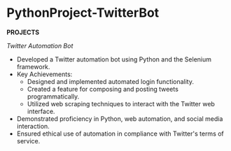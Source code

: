 # PythonProject-TwitterBot
**PROJECTS**

*Twitter Automation Bot*
- Developed a Twitter automation bot using Python and the Selenium framework.
- Key Achievements:
  - Designed and implemented automated login functionality.
  - Created a feature for composing and posting tweets programmatically.
  - Utilized web scraping techniques to interact with the Twitter web interface.
- Demonstrated proficiency in Python, web automation, and social media interaction.
- Ensured ethical use of automation in compliance with Twitter's terms of service.
